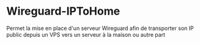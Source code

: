 # Wireguard-IPToHome
Permet la mise en place d'un serveur Wireguard afin de transporter son IP public depuis un VPS vers un serveur à la maison ou autre part
